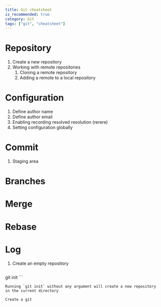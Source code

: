 ```yaml
---
title: Git cheatsheet
is_recommended: true
category: Git
tags: ["git", "cheatsheet"]
---
```

# Repository
1. Create a new repository
2. Working with remote repositories
    1. Cloning a remote repository
    2. Adding a remote to a local repository
# Configuration
1. Define author name
2. Define author email
3. Enabling recording resolved resolution (rerere)
3. Setting configuration globally
# Commit
1. Staging area
# Branches
# Merge
# Rebase
# Log

1. Create an empty repository

    ```
git init <directory>
    ```

    Running `git init` without any argument will create a new repository in the current directory

    Create a git
